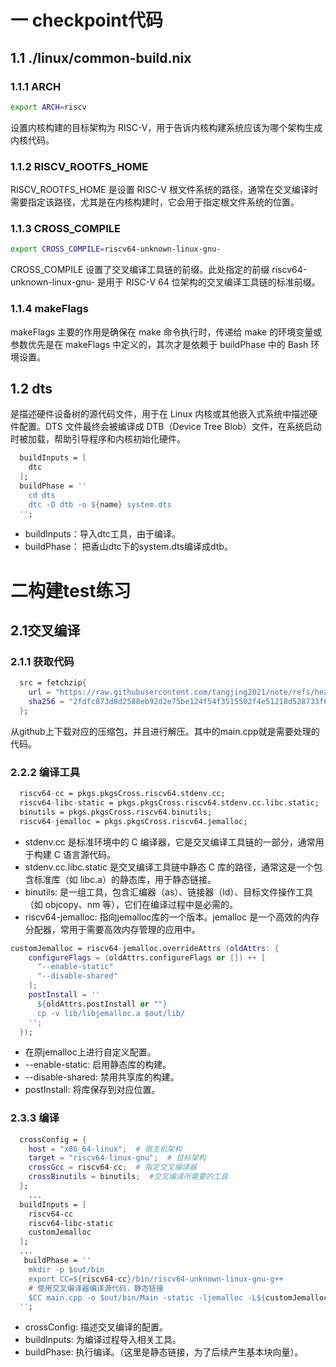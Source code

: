 # 一 checkpoint代码
## 1.1 ./linux/common-build.nix
### 1.1.1 ARCH
```bash
export ARCH=riscv
```
设置内核构建的目标架构为 RISC-V，用于告诉内核构建系统应该为哪个架构生成内核代码。
### 1.1.2 RISCV_ROOTFS_HOME
RISCV_ROOTFS_HOME 是设置 RISC-V 根文件系统的路径，通常在交叉编译时需要指定该路径，尤其是在内核构建时，它会用于指定根文件系统的位置。
### 1.1.3 CROSS_COMPILE
```bash
export CROSS_COMPILE=riscv64-unknown-linux-gnu-
```
CROSS_COMPILE 设置了交叉编译工具链的前缀。此处指定的前缀 riscv64-unknown-linux-gnu- 是用于 RISC-V 64 位架构的交叉编译工具链的标准前缀。

### 1.1.4 makeFlags
makeFlags 主要的作用是确保在 make 命令执行时，传递给 make 的环境变量或参数优先是在 makeFlags 中定义的，其次才是依赖于 buildPhase 中的 Bash 环境设置。


## 1.2 dts
是描述硬件设备树的源代码文件，用于在 Linux 内核或其他嵌入式系统中描述硬件配置。DTS 文件最终会被编译成 DTB（Device Tree Blob）文件，在系统启动时被加载，帮助引导程序和内核初始化硬件。
```nix
  buildInputs = [
    dtc
  ];
  buildPhase = ''
    cd dts
    dtc -O dtb -o ${name} system.dts
  '';
```
- buildInputs：导入dtc工具，由于编译。
- buildPhase： 把香山dtc下的system.dts编译成dtb。

# 二构建test练习

## 2.1交叉编译
### 2.1.1 获取代码
```nix
  src = fetchzip{
    url = "https://raw.githubusercontent.com/tangjing2021/note/refs/heads/main/hello_checkpoint.zip";
    sha256 = "2fdfc873d8d2588eb92d2e75be124f54f3515502f4e51218d528733f6dd7dbe9";
  };
```
从github上下载对应的压缩包，并且进行解压。其中的main.cpp就是需要处理的代码。
### 2.2.2 编译工具
```nix
  riscv64-cc = pkgs.pkgsCross.riscv64.stdenv.cc;
  riscv64-libc-static = pkgs.pkgsCross.riscv64.stdenv.cc.libc.static;
  binutils = pkgs.pkgsCross.riscv64.binutils;
  riscv64-jemalloc = pkgs.pkgsCross.riscv64.jemalloc;
```
- stdenv.cc 是标准环境中的 C 编译器，它是交叉编译工具链的一部分，通常用于构建 C 语言源代码。
-  stdenv.cc.libc.static 是交叉编译工具链中静态 C 库的路径，通常这是一个包含标准库（如 libc.a）的静态库，用于静态链接。
-  binutils: 是一组工具，包含汇编器（as）、链接器（ld）、目标文件操作工具（如 objcopy、nm 等），它们在编译过程中是必需的。
-  riscv64-jemalloc: 指向jemalloc库的一个版本。jemalloc 是一个高效的内存分配器，常用于需要高效内存管理的应用中。

```nix
customJemalloc = riscv64-jemalloc.overrideAttrs (oldAttrs: {
    configureFlags = (oldAttrs.configureFlags or []) ++ [
      "--enable-static"
      "--disable-shared"
    ];
    postInstall = ''
      ${oldAttrs.postInstall or ""}
      cp -v lib/libjemalloc.a $out/lib/
    '';
  });
```
- 在原jemalloc上进行自定义配置。
- --enable-static: 启用静态库的构建。
- --disable-shared: 禁用共享库的构建。
-  postInstall: 将库保存到对应位置。 
### 2.3.3 编译
```nix
  crossConfig = {
    host = "x86_64-linux";  # 宿主机架构
    target = "riscv64-linux-gnu";  # 目标架构
    crossGcc = riscv64-cc;  # 指定交叉编译器
    crossBinutils = binutils;  #交叉编译所需要的工具
  };
	...
  buildInputs = [
    riscv64-cc
    riscv64-libc-static
    customJemalloc
  ];
  ...
   buildPhase = ''
    mkdir -p $out/bin
    export CC=${riscv64-cc}/bin/riscv64-unknown-linux-gnu-g++
    # 使用交叉编译器编译源代码，静态链接
    $CC main.cpp -o $out/bin/Main -static -ljemalloc -L${customJemalloc}/lib
  '';
```
- crossConfig: 描述交叉编译的配置。
- buildInputs: 为编译过程导入相关工具。
- buildPhase: 执行编译。（这里是静态链接，为了后续产生基本块向量）。


